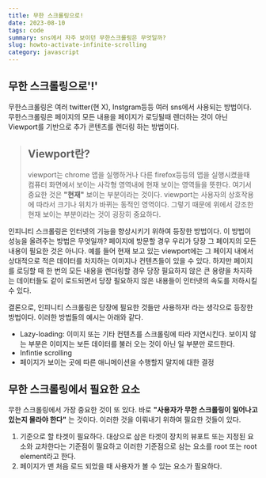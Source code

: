 ```yaml
---
title: 무한 스크롤링으로!
date: 2023-08-10
tags: code
summary: sns에서 자주 보이던 무한스크롤링은 무엇일까?
slug: howto-activate-infinite-scrolling
category: javascript
---
```


## 무한 스크롤링으로'!'

무한스크롤링은 여러 twitter(현 X), Instgram등등 여러 sns에서 사용되는 방법이다. 무한스크롤링은 페이지의 모든 내용을 페이지가 로딩될때 렌더하는 것이 아닌 Viewport를 기반으로 추가 콘텐츠를 렌더링 하는 방법이다.

> ## Viewport란?
>
>viewport는 chrome 앱을 실행하거나 다른 firefox등등의 앱을 실행시켰을때 컴퓨터 화면에서 보이는 사각형 영역내에 현재 보이는 영역들을 뜻한다. 여기서 중요한 것은 **"현재"** 보이는 부분이라는 것이다. viewport는 사용자의 상호작용에 따라서 크기나 위치가 바뀌는 동적인 영역이다. 그렇기 때문에 위에서 강조한 현재 보이는 부분이라는 것이 굉장히 중요하다. 

인피니티 스크롤링은 인터넷의 기능을 향상시키기 위하여 등장한 방법이다. 이 방법이 성능을 올려주는 방법은 무엇일까? 페이지에 방문할 경우 우리가 당장 그 페이지의 모든 내용이 필요한 것은 아니다. 예를 들어 현재 보고 있는 viewport에는 그 페이지 내에서 상대적으로 적은 데이터를 차지하는 이미지나 컨텐츠들이 있을 수 있다. 하지만 페이지를 로딩할 때 한 번의 모든 내용을 렌더링할 경우 당장 필요하지 않은 큰 용량을 차지하는 데이터들도 같이 로드되면서 당장 필요하지 않은 내용들이 인터넷의 속도를 저하시킬 수 있다.

결론으로, 인피니티 스크롤링은 당장에 필요한 것들만 사용하자! 라는 생각으로 등장한 방법이다. 이러한 방법들의 예시는 아래와 같다. 

- Lazy-loading: 이미지 또는 기타 컨텐츠를 스크롤링에 따라 지연시킨다. 보이지 않는 부분은 이미지는 보든 데이터를 불러 오는 것이 아닌 일 부분만 로드한다. 
- Infintie scrolling
- 페이지가 보이는 곳에 따른 애니메이션을 수행할지 말지에 대한 결정


## 무한 스크롤링에서 필요한 요소

무한 스크롤링에서 가장 중요한 것이 또 있다. 바로 **"사용자가 무한 스크롤링이 일어나고 있는지 몰라야 한다"** 는 것이다. 이러한 것을 이뤄내기 위하여 필요한 것들이 있다. 

1. 기준으로 할 타겟이 필요하다. 
대상으로 삼은 타겟이 장치의 뷰포트 또는 지정된 요소와 교차한다는 기준점이 필요하고 이러한 기준점으로 삼는 요소를 root 또는 root element라고 한다. 
2. 페이지가 맨 처음 로드 되었을 때 사용자가 볼 수 있는 요소가 필요하다. 




